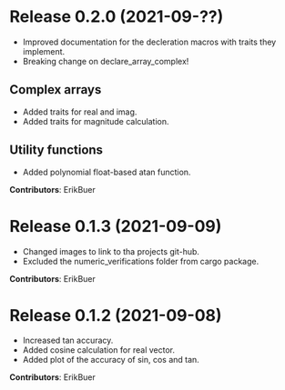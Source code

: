 # Release 0.2.0 (2021-09-??)
- Improved documentation for the decleration macros with traits they implement.
- Breaking change on declare_array_complex!

## Complex arrays
- Added traits for real and imag.
- Added traits for magnitude calculation.

## Utility functions
- Added polynomial float-based atan function.


**Contributors**: ErikBuer

# Release 0.1.3 (2021-09-09)
- Changed images to link to tha projects git-hub.
- Excluded the numeric_verifications folder from cargo package.

**Contributors**: ErikBuer

# Release 0.1.2 (2021-09-08)
- Increased tan accuracy.
- Added cosine calculation for real vector.
- Added plot of the accuracy of sin, cos and tan.

**Contributors**: ErikBuer